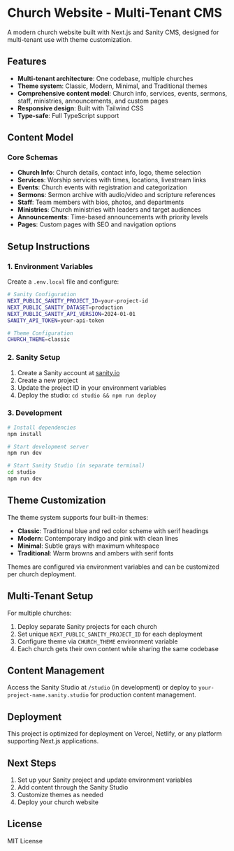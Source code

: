 # Church Website - Multi-Tenant CMS

A modern church website built with Next.js and Sanity CMS, designed for multi-tenant use with theme customization.

## Features

- **Multi-tenant architecture**: One codebase, multiple churches
- **Theme system**: Classic, Modern, Minimal, and Traditional themes
- **Comprehensive content model**: Church info, services, events, sermons, staff, ministries, announcements, and custom pages
- **Responsive design**: Built with Tailwind CSS
- **Type-safe**: Full TypeScript support

## Content Model

### Core Schemas

- **Church Info**: Church details, contact info, logo, theme selection
- **Services**: Worship services with times, locations, livestream links
- **Events**: Church events with registration and categorization
- **Sermons**: Sermon archive with audio/video and scripture references
- **Staff**: Team members with bios, photos, and departments
- **Ministries**: Church ministries with leaders and target audiences
- **Announcements**: Time-based announcements with priority levels
- **Pages**: Custom pages with SEO and navigation options

## Setup Instructions

### 1. Environment Variables

Create a `.env.local` file and configure:

```bash
# Sanity Configuration
NEXT_PUBLIC_SANITY_PROJECT_ID=your-project-id
NEXT_PUBLIC_SANITY_DATASET=production
NEXT_PUBLIC_SANITY_API_VERSION=2024-01-01
SANITY_API_TOKEN=your-api-token

# Theme Configuration
CHURCH_THEME=classic
```

### 2. Sanity Setup

1. Create a Sanity account at [sanity.io](https://sanity.io)
2. Create a new project
3. Update the project ID in your environment variables
4. Deploy the studio: `cd studio && npm run deploy`

### 3. Development

```bash
# Install dependencies
npm install

# Start development server
npm run dev

# Start Sanity Studio (in separate terminal)
cd studio
npm run dev
```

## Theme Customization

The theme system supports four built-in themes:

- **Classic**: Traditional blue and red color scheme with serif headings
- **Modern**: Contemporary indigo and pink with clean lines
- **Minimal**: Subtle grays with maximum whitespace
- **Traditional**: Warm browns and ambers with serif fonts

Themes are configured via environment variables and can be customized per church deployment.

## Multi-Tenant Setup

For multiple churches:

1. Deploy separate Sanity projects for each church
2. Set unique `NEXT_PUBLIC_SANITY_PROJECT_ID` for each deployment
3. Configure theme via `CHURCH_THEME` environment variable
4. Each church gets their own content while sharing the same codebase

## Content Management

Access the Sanity Studio at `/studio` (in development) or deploy to `your-project-name.sanity.studio` for production content management.

## Deployment

This project is optimized for deployment on Vercel, Netlify, or any platform supporting Next.js applications.

## Next Steps

1. Set up your Sanity project and update environment variables
2. Add content through the Sanity Studio
3. Customize themes as needed
4. Deploy your church website

## License

MIT License
